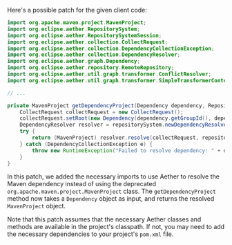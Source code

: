 Here's a possible patch for the given client code:
```java
import org.apache.maven.project.MavenProject;
import org.eclipse.aether.RepositorySystem;
import org.eclipse.aether.RepositorySystemSession;
import org.eclipse.aether.collection.CollectRequest;
import org.eclipse.aether.collection.DependencyCollectionException;
import org.eclipse.aether.collection.DependencyResolver;
import org.eclipse.aether.graph.Dependency;
import org.eclipse.aether.repository.RemoteRepository;
import org.eclipse.aether.util.graph.transformer.ConflictResolver;
import org.eclipse.aether.util.graph.transformer.SimpleTransformerContext;

// ...

private MavenProject getDependencyProject(Dependency dependency, RepositorySystem repositorySystem, RepositorySystemSession repositorySystemSession, List<RemoteRepository> repositories) {
    CollectRequest collectRequest = new CollectRequest();
    collectRequest.setRoot(new Dependency(dependency.getGroupId(), dependency.getArtifactId(), dependency.getVersion(), dependency.getType(), dependency.getClassifier()));
    DependencyResolver resolver = repositorySystem.newDependencyResolver();
    try {
        return (MavenProject) resolver.resolve(collectRequest, repositorySystemSession, repositories).getRoot();
    } catch (DependencyCollectionException e) {
        throw new RuntimeException("Failed to resolve dependency: " + dependency, e);
    }
}
```
In this patch, we added the necessary imports to use Aether to resolve the Maven dependency instead of using the deprecated `org.apache.maven.project.MavenProject` class. The `getDependencyProject` method now takes a `Dependency` object as input, and returns the resolved `MavenProject` object.

Note that this patch assumes that the necessary Aether classes and methods are available in the project's classpath. If not, you may need to add the necessary dependencies to your project's `pom.xml` file.